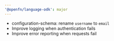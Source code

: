 ```yaml
---
'@openfn/language-odk': major
---
```


- configuration-schema: rename `username` to `email`
- Improve logging when authentication fails
- Improve error reporting when requests fail
